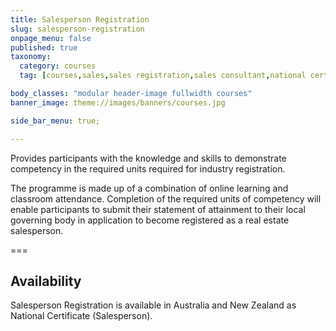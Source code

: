 ```yaml
---
title: Salesperson Registration
slug: salesperson-registration
onpage_menu: false
published: true
taxonomy:
  category: courses
  tag: [courses,sales,sales registration,sales consultant,national certificate]

body_classes: "modular header-image fullwidth courses"
banner_image: theme://images/banners/courses.jpg

side_bar_menu: true;

---
```


Provides participants with the knowledge and skills to demonstrate competency in the required units required for industry registration.

The programme is made up of a combination of online learning and classroom attendance. Completion of the required units of competency will enable participants to submit their statement of attainment to their local governing body in application to become registered as a real estate salesperson.

===

## Availability
Salesperson Registration is available in Australia and New Zealand as National Certificate (Salesperson).
